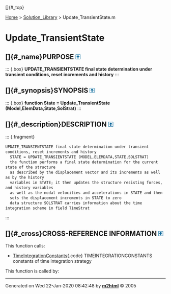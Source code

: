 []{#_top}

<div>

[Home](../FEDEASLab.html) \> [Solution_Library](FEDEASLab.html) \>
Update_TransientState.m

</div>

# Update_TransientState

## []{#_name}PURPOSE [![\^](../up.png)](#_top)

::: {.box}
**UPDATE_TRANSIENTSTATE final state determination under transient
conditions, reset increments and history**
:::

## []{#_synopsis}SYNOPSIS [![\^](../up.png)](#_top)

::: {.box}
**function State = Update_TransientState
(Model,ElemData,State,SolStrat)**
:::

## []{#_description}DESCRIPTION [![\^](../up.png)](#_top)

::: {.fragment}
``` {.comment}
UPDATE_TRANSIENTSTATE final state determination under transient conditions, reset increments and history
  STATE = UPDATE_TRANSIENTSTATE (MODEL,ELEMDATA,STATE,SOLSTRAT)
  the function performs a final state determination for the current state of the structure
  as described by the displacement vector and its increments as well as by the history
  variables in STATE; it then updates the structure resisting forces, and history variables
  as well as the nodal velocities and accelerations in STATE and then
  sets the displacement increments in STATE to zero
  data structure SOLSTRAT carries information about the time integration scheme in field TimeStrat
```
:::

## []{#_cross}CROSS-REFERENCE INFORMATION [![\^](../up.png)](#_top)

This function calls:

-   [TimeIntegrationConstants](TimeIntegrationConstants.html "function Int_Constants = TimeIntegrationConstants (TimeStrat,option)"){.code}
    TIMEINTEGRATIONCONSTANTS constants of time integration strategy

This function is called by:

------------------------------------------------------------------------

Generated on Wed 22-Jan-2020 08:42:48 by
**[m2html](http://www.artefact.tk/software/matlab/m2html/ "Matlab Documentation in HTML")**
© 2005
